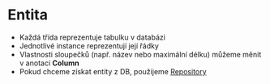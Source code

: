 # Entita

- Každá třída reprezentuje tabulku v databázi 
- Jednotlivé instance reprezentují její řádky
- Vlastnosti sloupečků (např. název nebo maximální délku) můžeme měnit v anotaci **Column**
- Pokud chceme získat entity z DB, použijeme [Repository](repository/README.md)
